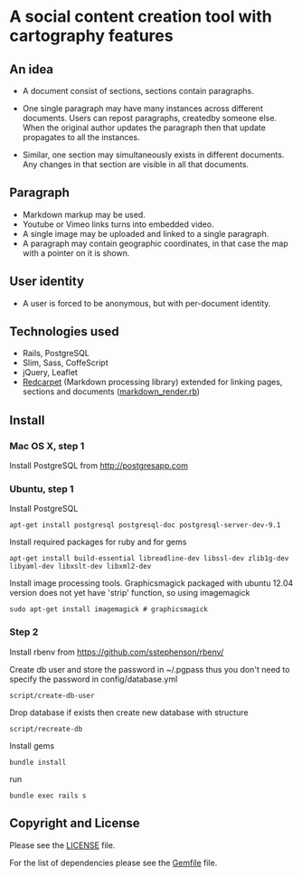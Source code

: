 # A social content creation tool with cartography features

## An idea

* A document consist of sections, sections contain paragraphs.

* One single paragraph may have many instances across different documents.
  Users can repost paragraphs, createdby someone else. When the original author updates the paragraph then that update propagates to all the instances.

* Similar, one section may simultaneously exists in different documents.
  Any changes in that section are visible in all that documents.

## Paragraph

* Markdown markup may be used.
* Youtube or Vimeo links turns into embedded video.
* A single image may be uploaded and linked to a single paragraph.
* A paragraph may contain geographic coordinates, in that case the map with a pointer on it is shown.

## User identity

* A user is forced to be anonymous, but with per-document identity.

## Technologies used

* Rails, PostgreSQL
* Slim, Sass, CoffeScript
* jQuery, Leaflet
* [Redcarpet](https://github.com/vmg/redcarpet) (Markdown processing library) extended for linking pages, sections and documents ([markdown_render.rb](app/helpers/markdown_render.rb))


## Install

### Mac OS X, step 1

Install PostgreSQL from http://postgresapp.com


### Ubuntu, step 1

Install PostgreSQL

    apt-get install postgresql postgresql-doc postgresql-server-dev-9.1

Install required packages for ruby and for gems

    apt-get install build-essential libreadline-dev libssl-dev zlib1g-dev libyaml-dev libxslt-dev libxml2-dev

Install image processing tools. Graphicsmagick packaged with ubuntu 12.04 version does not yet have 'strip' function, so using imagemagick

    sudo apt-get install imagemagick # graphicsmagick


### Step 2

Install rbenv from https://github.com/sstephenson/rbenv/

Create db user and store the password in ~/.pgpass
thus you don't need to specify the password in config/database.yml

    script/create-db-user

Drop database if exists then create new database with structure

    script/recreate-db

Install gems

    bundle install

run

    bundle exec rails s


## Copyright and License

Please see the [LICENSE](LICENSE) file.

For the list of dependencies please see the [Gemfile](Gemfile) file.
